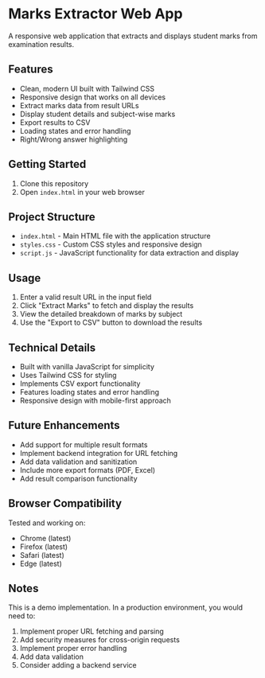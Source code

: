# Marks Extractor Web App

A responsive web application that extracts and displays student marks from examination results.

## Features

- Clean, modern UI built with Tailwind CSS
- Responsive design that works on all devices
- Extract marks data from result URLs
- Display student details and subject-wise marks
- Export results to CSV
- Loading states and error handling
- Right/Wrong answer highlighting

## Getting Started

1. Clone this repository
2. Open `index.html` in your web browser

## Project Structure

- `index.html` - Main HTML file with the application structure
- `styles.css` - Custom CSS styles and responsive design
- `script.js` - JavaScript functionality for data extraction and display

## Usage

1. Enter a valid result URL in the input field
2. Click "Extract Marks" to fetch and display the results
3. View the detailed breakdown of marks by subject
4. Use the "Export to CSV" button to download the results

## Technical Details

- Built with vanilla JavaScript for simplicity
- Uses Tailwind CSS for styling
- Implements CSV export functionality
- Features loading states and error handling
- Responsive design with mobile-first approach

## Future Enhancements

- Add support for multiple result formats
- Implement backend integration for URL fetching
- Add data validation and sanitization
- Include more export formats (PDF, Excel)
- Add result comparison functionality

## Browser Compatibility

Tested and working on:
- Chrome (latest)
- Firefox (latest)
- Safari (latest)
- Edge (latest)

## Notes

This is a demo implementation. In a production environment, you would need to:
1. Implement proper URL fetching and parsing
2. Add security measures for cross-origin requests
3. Implement proper error handling
4. Add data validation
5. Consider adding a backend service 